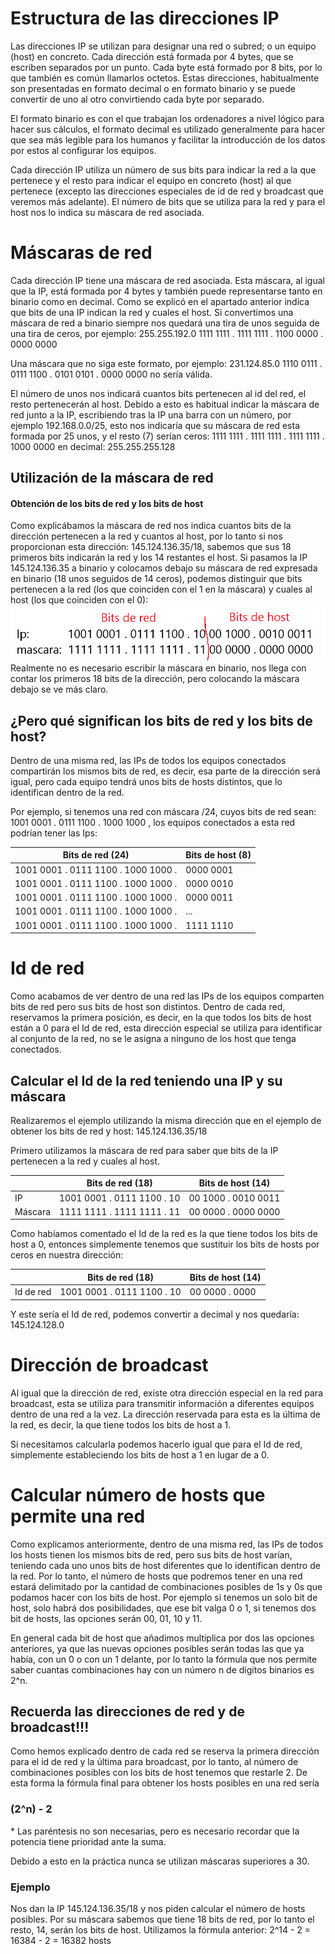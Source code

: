 # Estructura de las direcciones IP
Las direcciones IP se utilizan para designar una red o subred; o un equipo (host) en concreto.  Cada dirección está formada por 4 bytes, que se escriben separados por un punto. Cada byte está formado por 8 bits, por lo que también es común llamarlos octetos. Estas direcciones, habitualmente son presentadas en formato decimal o en formato binario y se puede convertir de uno al otro convirtiendo cada byte por separado.

El formato binario es con el que trabajan los ordenadores a nivel lógico para hacer sus cálculos, el formato decimal es utilizado generalmente para hacer que sea más legible para los humanos y facilitar la introducción de los datos por estos al configurar los equipos.

Cada dirección IP utiliza un número de sus bits para indicar la red a la que pertenece y el resto para indicar el equipo en concreto (host) al que pertenece (excepto las direcciones especiales de id de red y broadcast que veremos más adelante). El número de bits que se utiliza para la red y para el host nos lo indica su máscara de red asociada.
# Máscaras de red
Cada dirección IP tiene una máscara de red asociada. Esta máscara, al igual que la IP, está formada por 4 bytes y también puede representarse tanto en binario como en decimal. Como se explicó en el apartado anterior indica que bits de una IP indican la red y cuales el host.
Si convertimos una máscara de red a binario siempre nos quedará una tira de unos seguida de una tira de ceros, por ejemplo:
255.255.192.0
1111 1111 . 1111 1111 . 1100 0000 . 0000 0000

Una máscara que no siga este formato, por ejemplo:
231.124.85.0
1110 0111 . 0111 1100 . 0101 0101 . 0000 0000
no sería válida.

El número de unos nos indicará cuantos bits pertenecen al id del red, el resto pertenecerán al host.
Debido a esto es habitual indicar la máscara de red junto a la IP, escribiendo tras la IP  una barra con un número, por ejemplo 192.168.0.0/25, esto nos indicaría que su máscara de red esta formada por 25 unos, y el resto (7) serían ceros:
1111 1111 . 1111 1111 . 1111 1111 . 1000 0000
en decimal:
255.255.255.128
## Utilización de la máscara de red
#### Obtención de los bits de red y los bits de host
Como explicábamos la máscara de red nos indica cuantos bits de la dirección pertenecen a la red y cuantos al host, por lo tanto si nos proporcionan esta dirección:
145.124.136.35/18, sabemos que sus 18 primeros bits indicarán la red y los 14 restantes el host. 
Si pasamos la IP 145.124.136.35 a binario y colocamos debajo su máscara de red expresada en binario (18 unos seguidos de 14 ceros), podemos distinguir que bits pertenecen a la red (los que coinciden con el 1 en la máscara) y cuales al host (los que coinciden con el 0):
![](img/ej1.png)
Realmente no es necesario escribir la máscara en binario, nos llega con contar los primeros 18 bits de la dirección, pero colocando la máscara debajo se ve más claro.
## ¿Pero qué significan los bits de red y los bits de host?
Dentro de una misma red, las IPs de todos los equipos conectados compartirán los mismos bits de red, es decir, esa parte de la dirección será igual, pero cada equipo tendrá unos bits de hosts distintos, que lo identifican dentro de la red.

Por ejemplo, si tenemos una red con máscara /24, cuyos bits de red sean:
1001 0001 . 0111 1100 . 1000 1000
, los equipos conectados a esta red podrían tener las Ips:

| Bits de red (24)                    | Bits de host (8) |
|-------------------------------------|------------------|
| 1001 0001 . 0111 1100 . 1000 1000 . | 0000 0001        |
| 1001 0001 . 0111 1100 . 1000 1000 . | 0000 0010        |
| 1001 0001 . 0111 1100 . 1000 1000 . | 0000 0011        |
| 1001 0001 . 0111 1100 . 1000 1000 . | ...              |
| 1001 0001 . 0111 1100 . 1000 1000 . | 1111 1110        |
# Id de red
Como acabamos de ver dentro de una red las IPs de los equipos comparten bits de red pero sus bits de host son distintos. Dentro de cada red, reservamos la primera posición, es decir, en la que todos los bits de host están a 0 para el Id de red, esta dirección especial se utiliza para identificar al conjunto de la red, no se le asigna a ninguno de los host que tenga conectados.
## Calcular el Id de la red teniendo una IP y su máscara
Realizaremos el ejemplo utilizando la misma dirección que en el ejemplo de obtener los bits de red y host: 145.124.136.35/18

Primero utilizamos la máscara de red para saber que bits de la IP pertenecen a la red y cuales al host.

|         | Bits de red (18)           | Bits de host (14)   |
|---------|----------------------------|---------------------|
| IP      | 1001 0001 . 0111 1100 . 10 | 00 1000 . 0010 0011 |
| Máscara | 1111 1111 . 1111 1111 . 11 | 00 0000 . 0000 0000 |
Como habíamos comentado el Id de la red es la que tiene todos los bits de host a 0, entonces simplemente tenemos que sustituir los bits de hosts por ceros en nuestra dirección:

|           | Bits de red (18)           | Bits de host (14) |
|-----------|----------------------------|-------------------|
| Id de red | 1001 0001 . 0111 1100 . 10 | 00 0000 . 0000    |
Y este sería el Id de red, podemos convertir a decimal y nos quedaría:
145.124.128.0

# Dirección de broadcast
Al igual que la dirección de red, existe otra dirección especial en la red para broadcast, esta se utiliza para transmitir información a diferentes equipos dentro de una red a la vez. La dirección reservada para esta es la última de la red, es decir, la que tiene todos los bits de host a 1.

Si necesitamos calcularla podemos hacerlo igual que para el Id de red, simplemente estableciendo los bits de host a 1 en lugar de a 0.
# Calcular número de hosts que permite una red
Como explicamos anteriormente, dentro de una misma red, las IPs de todos los hosts tienen los mismos bits de red, pero sus bits de host varían, teniendo cada uno unos bits de host diferentes que lo identifican dentro de la red.
Por lo tanto, el número de hosts que podremos tener en una red estará delimitado por la cantidad de combinaciones posibles de 1s y 0s que podamos hacer con los bits de host. 
Por ejemplo si tenemos un solo bit de host, solo habrá dos posibilidades, que ese bit valga 0 o 1, si tenemos dos bit de hosts, las opciones serán 00, 01, 10 y 11.

En general cada bit de host que añadimos multiplica por dos las opciones anteriores, ya que las nuevas opciones posibles serán todas las que ya había, con un 0 o con un 1 delante, por lo tanto la fórmula que nos permite saber cuantas combinaciones hay con un número n de dígitos binarios es 2^n.
## Recuerda las direcciones de red y de broadcast!!!
Como hemos explicado dentro de cada red se reserva la primera dirección para el id de red y la última para broadcast, por lo tanto, al número de combinaciones posibles con los bits de host tenemos que restarle 2.
De esta forma la fórmula final para obtener los hosts posibles en una red sería
### (2^n) - 2
\* Las paréntesis no son necesarias, pero es necesario recordar que la potencia tiene prioridad ante la suma.

Debido a esto en la práctica nunca se utilizan máscaras superiores a 30.
### Ejemplo
Nos dan la IP 145.124.136.35/18 y nos piden calcular el número de hosts posibles.
Por su máscara sabemos que tiene 18 bits de red, por lo tanto el resto, 14, serán los bits de host.
Utilizamos la fórmula anterior:
2^14 - 2 = 16384 - 2 = 16382 hosts